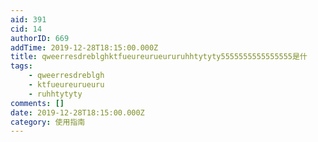 ```yaml
---
aid: 391
cid: 14
authorID: 669
addTime: 2019-12-28T18:15:00.000Z
title: qweerresdreblghktfueureurueururuhhtytyty5555555555555555是什
tags:
    - qweerresdreblgh
    - ktfueureurueuru
    - ruhhtytyty
comments: []
date: 2019-12-28T18:15:00.000Z
category: 使用指南
---
```



